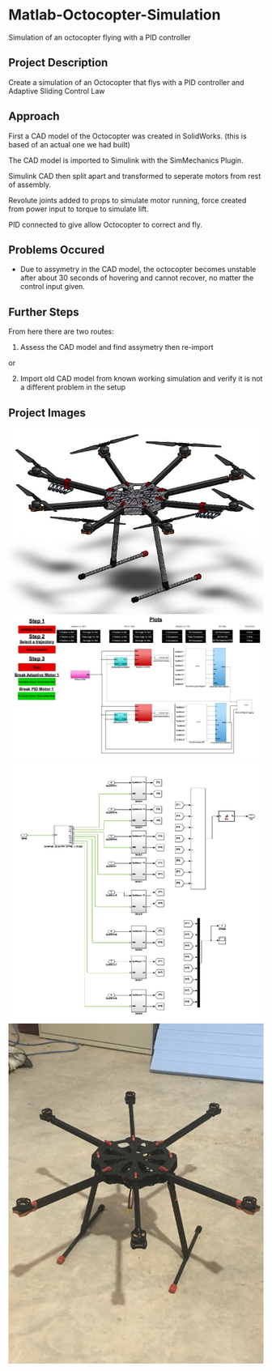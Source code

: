 # Matlab-Octocopter-Simulation
Simulation of an octocopter flying with a PID controller

## Project Description
Create a simulation of an Octocopter that flys with a PID controller and Adaptive Sliding Control Law

## Approach
First a CAD model of the Octocopter was created in SolidWorks.
(this is based of an actual one we had built)


The CAD model is imported to Simulink with the SimMechanics Plugin.


Simulink CAD then split apart and transformed to seperate motors from rest of assembly.


Revolute joints added to props to simulate motor running, force created from power input to torque to simulate lift.


PID connected to give allow Octocopter to correct and fly.

## Problems Occured
+ Due to assymetry in the CAD model, the octocopter becomes unstable after about 30 seconds of hovering 
and cannot recover, no matter the control input given.

## Further Steps
From here there are two routes:
1. Assess the CAD model and find assymetry then re-import

or

2. Import old CAD model from known working simulation and verify it is not a different problem in the setup

## Project Images
![alt text](https://github.com/ForestP/Matlab-Octocopter-Simulation/blob/master/Images/cad.png)
![alt text](https://github.com/ForestP/Matlab-Octocopter-Simulation/blob/master/Images/layout.png)
![alt text](https://github.com/ForestP/Matlab-Octocopter-Simulation/blob/master/Images/motors.png)
![alt text](https://github.com/ForestP/Matlab-Octocopter-Simulation/blob/master/Images/Octocopter.jpg)
